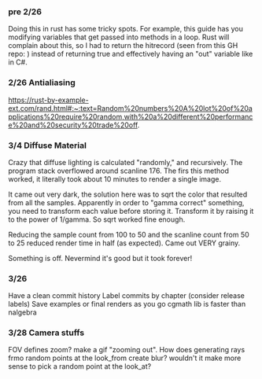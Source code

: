 ### pre 2/26
Doing this in rust has some tricky spots. For example, this guide has you modifying variables that get passed into methods in a loop. Rust will complain about this, so I had to return the hitrecord (seen from this GH repo: ) instead of returning true and effectively having an "out" variable like in C#.

### 2/26 Antialiasing
https://rust-by-example-ext.com/rand.html#:~:text=Random%20numbers%20A%20lot%20of%20applications%20require%20random,with%20a%20different%20performance%20and%20security%20trade%20off.

### 3/4 Diffuse Material
Crazy that diffuse lighting is calculated "randomly," and recursively. The program stack overflowed around scanline 176. The firs this method worked, it literally took about 10 minutes to render a single image.

It came out very dark, the solution here was to sqrt the color that resulted from all the samples. Apparently in order to "gamma correct" something, you need to transform each value before storing it. Transform it by raising it to the power of 1/gamma. So sqrt worked fine enough.

Reducing the sample count from 100 to 50 and the scanline count from 50 to 25 reduced render time in half (as expected). Came out VERY grainy.

Something is off. Nevermind it's good but it took forever!


### 3/26
Have a clean commit history
Label commits by chapter (consider release labels)
Save examples or final renders as you go
cgmath lib is faster than nalgebra

### 3/28 Camera stuffs
FOV defines zoom? make a gif "zooming out".
How does generating rays frmo random points at the look_from create blur?
wouldn't it make more sense to pick a random point at the look_at?